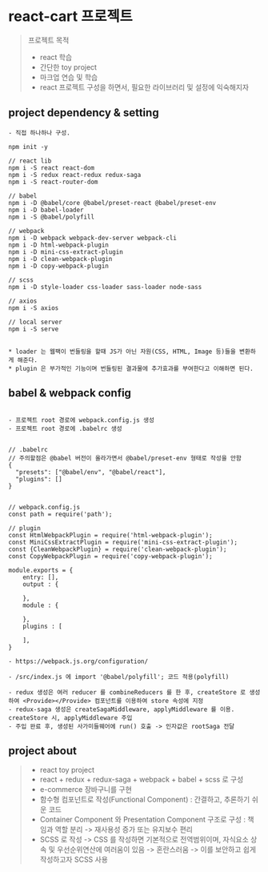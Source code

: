 # react-cart 프로젝트

> 프로젝트 목적
> - react 학습
> - 간단한 toy project
> - 마크업 연습 및 학습
> - react 프로젝트 구성을 하면서, 필요한 라이브러리 및 설정에 익숙해지자


## project dependency & setting

```
- 직접 하나하나 구성.

npm init -y

// react lib
npm i -S react react-dom
npm i -S redux react-redux redux-saga
npm i -S react-router-dom

// babel
npm i -D @babel/core @babel/preset-react @babel/preset-env
npm i -D babel-loader
npm i -S @babel/polyfill

// webpack
npm i -D webpack webpack-dev-server webpack-cli
npm i -D html-webpack-plugin
npm i -D mini-css-extract-plugin
npm i -D clean-webpack-plugin
npm i -D copy-webpack-plugin

// scss
npm i -D style-loader css-loader sass-loader node-sass

// axios
npm i -S axios

// local server
npm i -S serve


* loader 는 웹팩이 번들링을 할때 JS가 아닌 자원(CSS, HTML, Image 등)들을 변환하게 해준다.
* plugin 은 부가적인 기능이며 번들링된 결과물에 추가효과를 부여한다고 이해하면 된다.
```

## babel & webpack config

```

- 프로젝트 root 경로에 webpack.config.js 생성
- 프로젝트 root 경로에 .babelrc 생성


// .babelrc
// 주의할점은 @babel 버전이 올라가면서 @babel/preset-env 형태로 작성을 안함
{
  "presets": ["@babel/env", "@babel/react"],
  "plugins": []
}


// webpack.config.js
const path = require('path');

// plugin
const HtmlWebpackPlugin = require('html-webpack-plugin');
const MiniCssExtractPlugin = require('mini-css-extract-plugin');
const {CleanWebpackPlugin} = require('clean-webpack-plugin');
const CopyWebpackPlugin = require('copy-webpack-plugin');

module.exports = {
    entry: [],
    output : {

    },
    module : {

    },
    plugins : [

    ],
}

- https://webpack.js.org/configuration/

- /src/index.js 에 import '@babel/polyfill'; 코드 적용(polyfill)

- redux 생성은 여러 reducer 를 combineReducers 를 한 후, createStore 로 생성하여 <Provide></Provide> 컴포넌트를 이용하여 store 속성에 지정 
- redux-saga 생성은 createSagaMiddleware, applyMiddleware 를 이용. createStore 시, applyMiddleware 주입
- 주입 완료 후, 생성된 사가미들웨어에 run() 호출 -> 인자값은 rootSaga 전달

```

## project about

> - react toy project
> - react + redux + redux-saga + webpack + babel + scss 로 구성
> - e-commerce 장바구니를 구현
> - 함수형 컴포넌트로 작성(Functional Component) : 간결하고, 추론하기 쉬운 코드
> - Container Component 와 Presentation Component 구조로 구성 : 책임과 역할 분리 -> 재사용성 증가 또는 유지보수 편리
> - SCSS 로 작성 -> CSS 를 작성하면 기본적으로 전역범위이며, 자식요소 상속 및 우선순위연산에 여러움이 있음 -> 혼란스러움 -> 이를 보안하고 쉽게 작성하고자 SCSS 사용